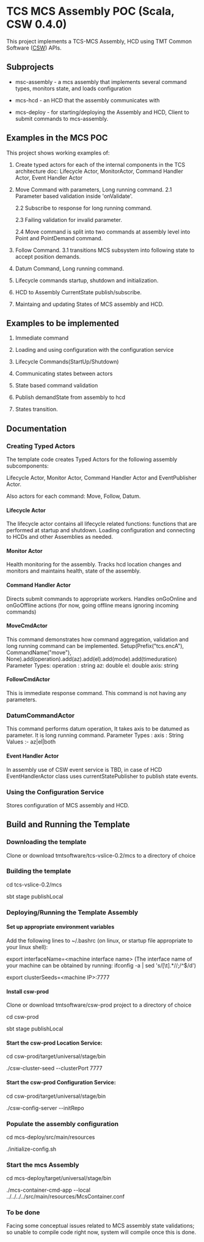 # TCS MCS Assembly POC (Scala, CSW 0.4.0)

This project implements a TCS-MCS Assembly, HCD using TMT Common Software 
([CSW](https://github.com/tmtsoftware/csw-prod)) APIs. 



## Subprojects

* msc-assembly - a mcs assembly that implements several command types, monitors state, and loads configuration

* mcs-hcd - an HCD that the assembly communicates with

* mcs-deploy - for starting/deploying the Assembly and HCD, Client to submit commands to mcs-assembly.



## Examples in the MCS POC

This project shows working examples of:

1. Create typed actors for each of the internal components in the TCS architecture doc: Lifecycle Actor, MonitorActor, Command Handler Actor, Event Handler Actor

2. Move Command with parameters, Long running command.
	2.1 Parameter based validation inside 'onValidate'.

	2.2 Subscribe to response for long running command.

	2.3 Failing validation for invalid parameter.
	
	2.4 Move command is split into two commands at assembly level into Point  and PointDemand command.

3. Follow Command.
	3.1  transitions MCS subsystem into following state to accept position demands.
	
4. Datum Command, Long running command.

5. Lifecycle commands startup, shutdown and initialization.
	
6. HCD to Assembly CurrentState publish/subscribe.

7. Maintaing and updating States of MCS assembly and HCD.
 

## Examples to be implemented

1. Immediate command

2. Loading and using configuration with the configuration service

3. Lifecycle Commands(StartUp/Shutdown)

4. Communicating states between actors

5. State based command validation

6. Publish demandState from assembly to hcd

7. States transition.

##  Documentation

### Creating Typed Actors

The template code creates Typed Actors for the following assembly subcomponents:

Lifecycle Actor, Monitor Actor, Command Handler Actor and EventPublisher Actor.  

Also actors for each command:  Move, Follow, Datum.

#### Lifecycle Actor

The lifecycle actor contains all lifecycle related functions: functions that are performed at startup and shutdown.  Loading configuration and connecting to HCDs and other Assemblies as needed.

#### Monitor Actor

Health monitoring for the assembly. Tracks hcd location changes and monitors and maintains health, state of the assembly.

#### Command Handler Actor

Directs submit commands to appropriate workers.  Handles onGoOnline and onGoOffline actions (for now, going offline means ignoring incoming commands)

#### MoveCmdActor

This command demonstrates how command aggregation, validation and long running command can be implemented. 
Setup(Prefix(&quot;tcs.encA&quot;), CommandName(&quot;move&quot;), None).add(operation).add(az).add(el).add(mode).add(timeduration)
Parameter Types:
 operation : string
 az: double
 el: double
 axis: string

#### FollowCmdActor

This is immediate response command. This command is not having any parameters.

### DatumCommandActor
This command performs datum operation, It takes axis to be datumed as parameter. It is long running command.
Parameter Types : 
axis : String Values :- az|el|both

#### Event Handler Actor
In assembly use of CSW event service is TBD, in case of HCD EventHandlerActor class uses currentStatePublisher to publish state events.


### Using the Configuration Service
Stores configuration of MCS assembly and HCD.





## Build and Running the Template



### Downloading the template



Clone or download tmtsoftware/tcs-vslice-0.2/mcs to a directory of choice



### Building the template



cd tcs-vslice-0.2/mcs



sbt stage publishLocal



### Deploying/Running the Template Assembly



#### Set up appropriate environment variables



Add the following lines to ~/.bashrc (on linux, or startup file appropriate to your linux shell):



export interfaceName=&lt;machine interface name&gt;   (The interface name of your machine can be obtained by running: ifconfig -a | sed &#39;s/[\t].\*//;/^$/d&#39;)



export clusterSeeds=&lt;machine IP&gt;:7777



#### Install csw-prod



Clone or download tmtsoftware/csw-prod project to a directory of choice



cd csw-prod



sbt stage publishLocal



#### Start the csw-prod Location Service:



cd csw-prod/target/universal/stage/bin



./csw-cluster-seed --clusterPort 7777



#### Start the csw-prod Configuration Service:



cd csw-prod/target/universal/stage/bin



./csw-config-server --initRepo



### Populate the assembly configuration



cd mcs-deploy/src/main/resources



./initialize-config.sh <ip address>



### Start the mcs Assembly



cd mcs-deploy/target/universal/stage/bin



./mcs-container-cmd-app --local ../../../../src/main/resources/McsContainer.conf


### To be done

Facing some conceptual issues related to MCS assembly state validations; so unable to compile code right now, system will compile once this is done.
